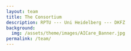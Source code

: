 ```yaml
---
layout: team
title: The Consortium 
description: RPTU --- Uni Heidelberg --- DKFZ 
background:
  img: /assets/theme/images/AICare_Banner.jpg
permalink: /team/
---
```


<!-- On this page you can list team members by defining them in [`_data/team.yml`](https://raw.githubusercontent.com/ai-care-czs/aicare/main/_data/team.yml). -->
